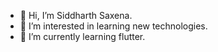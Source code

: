 - 👋 Hi, I’m Siddharth Saxena.
- 👀 I’m interested in learning new technologies.
- 🌱 I’m currently learning flutter.
<!---
sidds4474/sidds4474 is a ✨ special ✨ repository because its `README.md` (this file) appears on your GitHub profile.
You can click the Preview link to take a look at your changes.
--->

